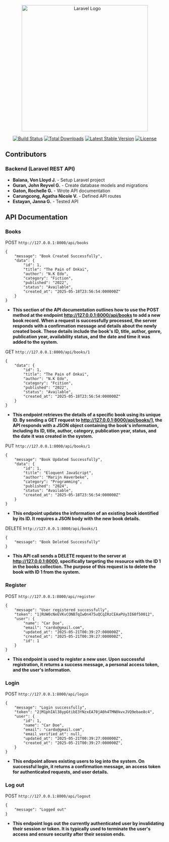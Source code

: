 <p align="center"><a href="https://laravel.com" target="_blank"><img src="https://raw.githubusercontent.com/laravel/art/master/logo-lockup/5%20SVG/2%20CMYK/1%20Full%20Color/laravel-logolockup-cmyk-red.svg" width="400" alt="Laravel Logo"></a></p>

<p align="center">
<a href="https://github.com/laravel/framework/actions"><img src="https://github.com/laravel/framework/workflows/tests/badge.svg" alt="Build Status"></a>
<a href="https://packagist.org/packages/laravel/framework"><img src="https://img.shields.io/packagist/dt/laravel/framework" alt="Total Downloads"></a>
<a href="https://packagist.org/packages/laravel/framework"><img src="https://img.shields.io/packagist/v/laravel/framework" alt="Latest Stable Version"></a>
<a href="https://packagist.org/packages/laravel/framework"><img src="https://img.shields.io/packagist/l/laravel/framework" alt="License"></a>
</p>

## Contributors

### Backend (Laravel REST API)

- **Balana, Von Lloyd J.** - Setup Laravel project
- **Guran, John Reyvel G.** - Create database models and migrations
- **Gaton, Rochelle G.** - Wrote API documentation
- **Carungcong, Agatha Nicole V.** - Defined API routes
- **Estayan, Janna G.** - Tested API

## API Documentation

### Books
POST `http://127.0.0.1:8000/api/books`

```
{
    "message": "Book Created Successfully",
    "data": {
        "id": 1,
        "title": "The Pain of Onkai",
        "author": "N.K Edo",
        "category": "Fiction",
        "published": "2022",
        "status": "Available",
        "created_at": "2025-05-18T23:56:54:000000Z"
    }
}
```
- **This section of the API documentation outlines how to use the POST method at the endpoint http://127.0.0.1:8000/api/books to add a new book record. When a request is successfully processed, the server responds with a confirmation message and details about the newly created book. These details include the book's ID, title, author, genre, publication year, availability status, and the date and time it was added to the system.**  

GET `http://127.0.0.1:8000/api/books/1`

```
{
    "data": {
        "id": 1,
        "title": "The Pain of Onkai",
        "author": "N.K Edo",
        "category": "Fcition",
        "published": "2022",
        "status": "Available",
        "created_at": "2025-05-18T23:56:54:000000Z"
    }
}
```
- **This endpoint retrieves the details of a specific book using its unique ID. By sending a GET request to http://127.0.0.1:8000/api/books/1, the API responds with a JSON object containing the book's information, including its ID, title, author, category, publication year, status, and the date it was created in the system.** 

PUT `http://127.0.0.1:8000/api/books/1`

```
{
    "message": "Book Updated Successfully",
    "data": {
        "id": 1,
        "title": "Eloquent JavaScript",
        "author": "Marijn Haverbeke",
        "category": "Programming",
        "published": "2024",
        "status": "Available",
        "created_at": "2025-05-18T23:56:54:000000Z"
    }
}
```
- **This endpoint updates the information of an existing book identified by its ID. It requires a JSON body with the new book details.** 

DELETE `http://127.0.0.1:8000/api/books/1`

```
{
    "message": "Book Deleted Successfully"
}
```
- **This API call sends a DELETE request to the server at http://127.0.0.1:8000, specifically targeting the resource with the ID 1 in the books collection. The purpose of this request is to delete the book with ID 1 from the system.** 

### Register
POST `http://127.0.0.1:8000/api/register`

```
{
    "message": "User registered successfully",
    "token": "1|RUW0cNeEVKvCONB7qIwOn475uQCqIRzCEAaPUy3I60f50012",
    "user": {
        "name": "Car Doe",
        "email": "cardo@gmail.com",
        "updated_at": "2025-05-21T00:39:27:000000Z",
        "created_at": "2025-05-21T00:39:27:000000Z",
        "id": 1
    }
}
```
- **This endpoint is used to register a new user. Upon successful registration, it returns a success message, a personal access token, and the user's information.** 

### Login
POST `http://127.0.0.1:8000/api/login`

```
{
    "message": "Login successfully",
    "token": "2|M1phIAl38ypGtibE3YNzxEA70jA0h4TMN0kvxJVQ9ebae8c4",
    "user": {
        "id": 1,
        "name": "Car Doe",
        "email": "cardo@gmail.com",
        "email_verified_at": null,
        "updated_at": "2025-05-21T00:39:27:000000Z",
        "created_at": "2025-05-21T00:39:27:000000Z",
    }
}
```
- **This endpoint allows existing users to log into the system. On successful login, it returns a confirmation message, an access token for authenticated requests, and user details.** 

### Log out
POST `http://127.0.0.1:8000/api/logout`

```
{
    "message": "Logged out"
}
```
- **This endpoint logs out the currently authenticated user by invalidating their session or token. It is typically used to terminate the user's access and ensure security after their session ends.** 
